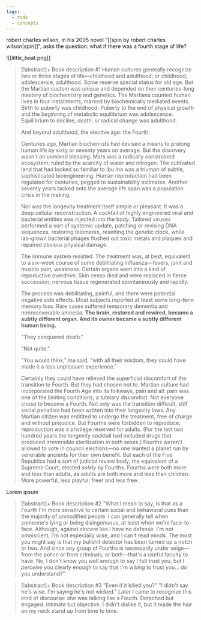 ```yaml
---
tags:
  - todo
  - concepts
---
```


robert charles wilson, in his 2005 novel "[[spin by robert charles wilson|spin]]", asks the question: what if there was a fourth stage of life?

![[little_boat.png]]

> [!abstract]+ Book description #1
> Human cultures generally recognize two or three stages of life—childhood and adulthood; or childhood, adolescence, adulthood. Some reserve special status for old age. But the Martian custom was unique and depended on their centuries-long mastery of biochemistry and genetics. The Martians counted human lives in four installments, marked by biochemically mediated events. Birth to puberty was childhood. Puberty to the end of physical growth and the beginning of metabolic equilibrium was adolescence. Equilibrium to decline, death, or radical change was adulthood.
> 
> And beyond adulthood, the elective age: the Fourth.
> 
> Centuries ago, Martian biochemists had devised a means to prolong human life by sixty or seventy years on average. But the discovery wasn't an unmixed blessing. Mars was a radically constrained ecosystem, ruled by the scarcity of water and nitrogen. The cultivated land that had looked so familiar to Ibu Ina was a triumph of subtle, sophisticated bioengineering. Human reproduction had been regulated for centuries, pegged to sustainability estimates. Another seventy years tacked onto the average life span was a population crisis in the making.
> 
> Nor was the longevity treatment itself simple or pleasant. It was a deep cellular reconstruction. A cocktail of highly engineered viral and bacterial entities was injected into the body. Tailored viruses performed a sort of systemic update, patching or revising DNA sequences, restoring telomeres, resetting the genetic clock, while lab-grown bacterial phages flushed out toxic metals and plaques and repaired obvious physical damage.
> 
> The immune system resisted. The treatment was, at best, equivalent to a six-week course of some debilitating influenza—fevers, joint and muscle pain, weakness. Certain organs went into a kind of repoductive overdrive. Skin cesso died and were replaced in fierce succession; nervous tissue regenerated spontaneously and rapidly.
> 
> The process was debilitating, painful, and there were potential negative side effects. Most subjects reported at least some long-term memory loss. Rare cases suffered temporary dementia and nonrecoverable amnesia. **The brain, restored and rewired, became a subtly different organ. And its owner became a subtly different human being.**
> 
> "They conquered death."
> 
> "Not quite."
> 
> "You would think," Ina said, "with all their wisdom, they could have made it a less unpleasant experience."
> 
> Certainly they could have relieved the superficial discomfort of the transition to Fourth. But they had chosen not to. Martian culture had incorporated the Fourth Age into its folkways, pain and all: pain was one of the limiting conditions, a tutelary discomfort. Not everyone chose to become a Fourth. Not only was the transition difficult, stiff social penalties had been written into their longevity laws. Any Martian citizen was entitlted to undergo the treatment, free of charge and without prejudice. But Fourths were forbidden to reproduce; reproduction was a privilege reserved for adults. (For the last two hundred years the longevity cocktail had included drugs that produced irreversible sterilization in both sexes.) Fourths weren't allowed to vote in council elections—no one wanted a planet run by venerable ancients for their own benefit. But each of the Five Republics had a sort of judicial review body, the equivalent of a Supreme Court, elected *solely* by Fourths. Fourths were both more and less than adults, as adults are both more and less than children. More powerful, less playful; freer and less free.

Lorem ipsum


> [!abstract]+ Book description #2
> "What I mean to say, is that as a Fourth I'm more sensitive to certain social and behavioral cues than the majority of unmodified people. I can generally tell when someone's lying or being disingenuous, at least when we're face-to-face. Although, against *sincere* lies I have no defense. I'm not omniscient, I'm not especially wise, and I can't read minds. The most you might say is that my bullshit detector has been turned up a notch or two. And since any group of Fourths is necessarily under seige—from the police or from criminals, or both—that's a useful faculty to have. No, I don't know you well enough to say I full trust you, but I *perceive* you clearly enough to say that I'm *willing* to trust you... do you understand?"



> [!abstract]+ Book description #3
> "Even if it killed you?"
> "I didn't say he's wise. I'm saying he's not wicked."
> Later I came to recognize this kind of discourse: she was talking like a Fourth. Detached but engaged. Intimate but objective. I didn't dislike it, but it made the hair on my neck stand up from time to time.

[^1]: Robert Charles Wilson. (2005). *Spin*, p.166–167
[^2]: Robert Charles Wilson. (2007). *Axis*, p.79–80